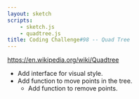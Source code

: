 ```yaml
---
layout: sketch
scripts: 
    - sketch.js
    - quadtree.js
title: Coding Challenge#98 -- Quad Tree
---
```


<https://en.wikipedia.org/wiki/Quadtree>

* Add interface for visual style.
* Add function to move points in the tree.
    * Add function to remove points.